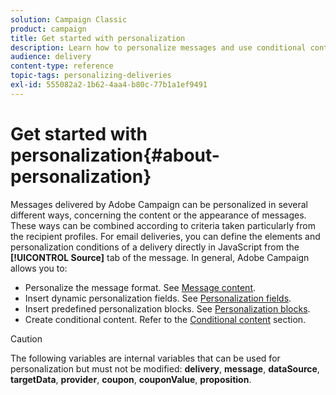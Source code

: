 ```yaml
---
solution: Campaign Classic
product: campaign
title: Get started with personalization
description: Learn how to personalize messages and use conditional content in Campaign
audience: delivery
content-type: reference
topic-tags: personalizing-deliveries
exl-id: 555082a2-1b62-4aa4-b80c-77b1a1ef9491
---
```

# Get started with personalization{#about-personalization}

Messages delivered by Adobe Campaign can be personalized in several different ways, concerning the content or the appearance of messages. These ways can be combined according to criteria taken particularly from the recipient profiles. For email deliveries, you can define the elements and personalization conditions of a delivery directly in JavaScript from the **[!UICONTROL Source]** tab of the message. In general, Adobe Campaign allows you to:

* Personalize the message format. See [Message content](../../delivery/using/defining-the-email-content.md#message-content).
* Insert dynamic personalization fields. See [Personalization fields](../../delivery/using/personalization-fields.md).
* Insert predefined personalization blocks. See [Personalization blocks](../../delivery/using/personalization-blocks.md).
* Create conditional content. Refer to the [Conditional content](../../delivery/using/conditional-content.md) section.

>[!CAUTION]
>
>The following variables are internal variables that can be used for personalization but must not be modified: **delivery**, **message**, **dataSource**, **targetData**, **provider**, **coupon**, **couponValue**, **proposition**.
